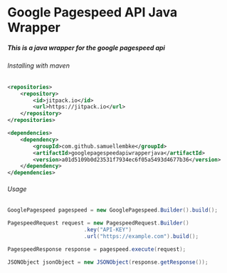 # Google Pagespeed API Java Wrapper

##### This is a java wrapper for the google pagespeed api

###### Installing with maven
```xml
<repositories>
    <repository>
        <id>jitpack.io</id>
        <url>https://jitpack.io</url>
    </repository>
</repositories>

<dependencies>
    <dependency>
        <groupId>com.github.samuellembke</groupId>
        <artifactId>googlepagespeedapiwrapperjava</artifactId>
        <version>a01d5109b0d23531f7934ec6f05a5493d4677b36</version>
    </dependency>
</dependencies>
```

###### Usage
```java
GooglePagespeed pagespeed = new GooglePagespeed.Builder().build();

PagespeedRequest request = new PagespeedRequest.Builder()
                        .key("API-KEY")
                        .url("https://example.com").build();

PagespeedResponse response = pagespeed.execute(request);

JSONObject jsonObject = new JSONObject(response.getResponse());

```